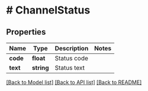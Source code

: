 # # ChannelStatus

## Properties

Name | Type | Description | Notes
------------ | ------------- | ------------- | -------------
**code** | **float** | Status code |
**text** | **string** | Status text |

[[Back to Model list]](../../README.md#models) [[Back to API list]](../../README.md#endpoints) [[Back to README]](../../README.md)
